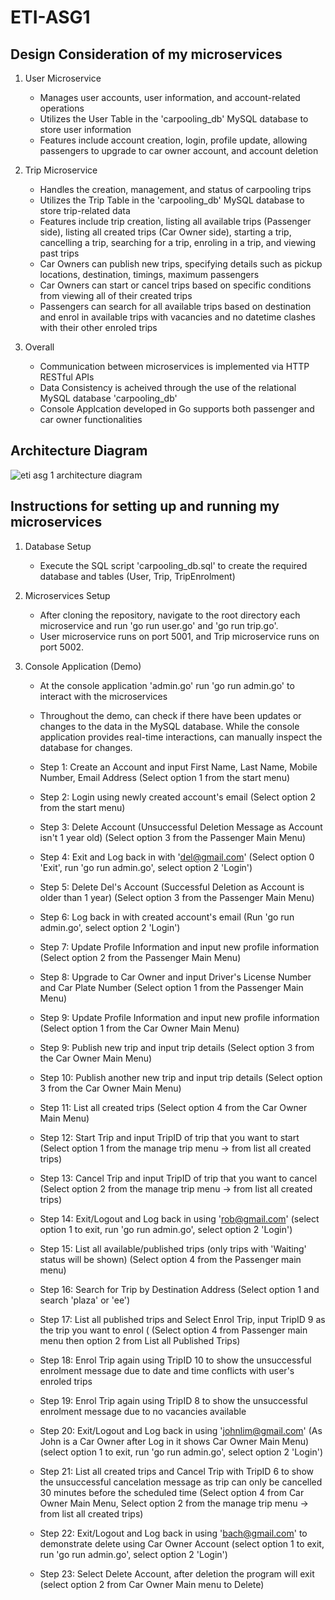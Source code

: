 # ETI-ASG1

## Design Consideration of my microservices
1. User Microservice
   - Manages user accounts, user information, and account-related operations
   - Utilizes the User Table in the 'carpooling_db' MySQL database to store user information
   - Features include account creation, login, profile update, allowing passengers to upgrade to car owner account, and account deletion

2. Trip Microservice
   - Handles the creation, management, and status of carpooling trips
   - Utilizes the Trip Table in the 'carpooling_db' MySQL database to store trip-related data
   - Features include trip creation, listing all available trips (Passenger side), listing all created trips (Car Owner side), starting a trip, cancelling a trip, searching for a trip, enroling in a trip, and viewing past trips
   - Car Owners can publish new trips, specifying details such as pickup locations, destination, timings, maximum passengers
   - Car Owners can start or cancel trips based on specific conditions from viewing all of their created trips
   - Passengers can search for all available trips based on destination and enrol in available trips with vacancies and no datetime clashes with their other enroled trips
     
3.  Overall
    - Communication between microservices is implemented via HTTP RESTful APIs
    - Data Consistency is acheived through the use of the relational MySQL database 'carpooling_db'
    - Console Applcation developed in Go supports both passenger and car owner functionalities

## Architecture Diagram
![eti asg 1 architecture diagram](https://github.com/ng-zi-yi/ETI-ASG1/eti-asg1-architecture-diagram.png)

## Instructions for setting up and running my microservices
1. Database Setup
   - Execute the SQL script 'carpooling_db.sql' to create the required database and tables (User, Trip, TripEnrolment)

2. Microservices Setup
   - After cloning the repository, navigate to the root directory each microservice and run 'go run user.go' and 'go run trip.go'.
   - User microservice runs on port 5001, and Trip microservice runs on port 5002.

3. Console Application (Demo)
   - At the console application 'admin.go' run 'go run admin.go' to interact with the microservices
   - Throughout the demo, can check if there have been updates or changes to the data in the MySQL database. While the console application provides real-time interactions, can manually inspect the database for changes.
   - Step 1: Create an Account and input First Name, Last Name, Mobile Number, Email Address
             (Select option 1 from the start menu)
     
   - Step 2: Login using newly created account's email
             (Select option 2 from the start menu)
     
   - Step 3: Delete Account (Unsuccessful Deletion Message as Account isn't 1 year old)
             (Select option 3 from the Passenger Main Menu)
     
   - Step 4: Exit and Log back in with 'del@gmail.com'
             (Select option 0 'Exit', run 'go run admin.go', select option 2 'Login')
      
   - Step 5: Delete Del's Account (Successful Deletion as Account is older than 1 year)
             (Select option 3 from the Passenger Main Menu)
  
   - Step 6: Log back in with created account's email
             (Run 'go run admin.go', select option 2 'Login')
     
   - Step 7: Update Profile Information and input new profile information
             (Select option 2 from the Passenger Main Menu)
     
   - Step 8: Upgrade to Car Owner and input Driver's License Number and Car Plate Number
             (Select option 1 from the Passenger Main Menu)
     
   - Step 9: Update Profile Information and input new profile information
             (Select option 1 from the Car Owner Main Menu)
     
   - Step 9: Publish new trip and input trip details
             (Select option 3 from the Car Owner Main Menu)
     
   - Step 10: Publish another new trip and input trip details
             (Select option 3 from the Car Owner Main Menu)

   - Step 11: List all created trips
             (Select option 4 from the Car Owner Main Menu)
     
   - Step 12: Start Trip and input TripID of trip that you want to start
             (Select option 1 from the manage trip menu -> from list all created trips)
     
   - Step 13: Cancel Trip and input TripID of trip that you want to cancel
             (Select option 2 from the manage trip menu -> from list all created trips)
     
   - Step 14: Exit/Logout and Log back in using 'rob@gmail.com'
             (select option 1 to exit, run 'go run admin.go', select option 2 'Login')
     
   - Step 15: List all available/published trips (only trips with 'Waiting' status will be shown)
             (Select option 4 from the Passenger main menu)
     
   - Step 16: Search for Trip by Destination Address
             (Select option 1 and search 'plaza' or 'ee')
     
   - Step 17: List all published trips and Select Enrol Trip, input TripID 9 as the trip you want to enrol (
             (Select option 4 from Passenger main menu then option 2 from List all Published Trips)

   - Step 18: Enrol Trip again using TripID 10 to show the unsuccessful enrolment message due to date and time conflicts with user's enroled trips
  
   - Step 19: Enrol Trip again using TripID 8 to show the unsuccessful enrolment message due to no vacancies available
  
   - Step 20: Exit/Logout and Log back in using 'johnlim@gmail.com' (As John is a Car Owner after Log in it shows Car Owner Main Menu)
             (select option 1 to exit, run 'go run admin.go', select option 2 'Login')
     
   - Step 21: List all created trips and Cancel Trip with TripID 6 to show the unsuccessful cancelation message as trip can only be cancelled 30 minutes before the scheduled time
             (Select option 4 from Car Owner Main Menu, Select option 2 from the manage trip menu -> from list all created trips)

   - Step 22: Exit/Logout and Log back in using 'bach@gmail.com' to demonstrate delete using Car Owner Account
             (select option 1 to exit, run 'go run admin.go', select option 2 'Login')

   - Step 23: Select Delete Account, after deletion the program will exit
             (select option 2 from Car Owner Main menu to Delete)






